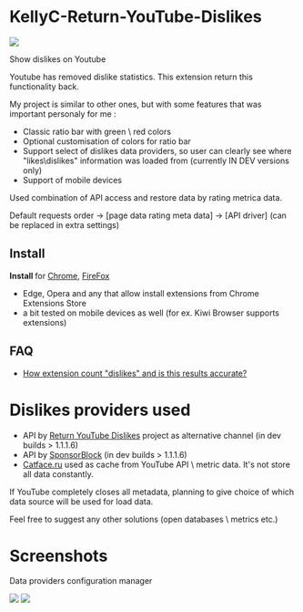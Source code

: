 # KellyC-Return-YouTube-Dislikes

<img src="https://catface.ru/userfiles/media/udata_1638497616_xequqlxf.png">

Show dislikes on Youtube

Youtube has removed dislike statistics. This extension return this functionality back.

My project is similar to other ones, but with some features that was important personaly for me :

- Classic ratio bar with green \ red colors
- Optional customisation of colors for ratio bar
- Support select of dislikes data providers, so user can clearly see where "likes\dislikes" information was loaded from (currently IN DEV versions only)
- Support of mobile devices

Used combination of API access and restore data by rating metrica data.

Default requests order -> [page data rating meta data] -> [API driver] (can be replaced in extra settings)

<h2> Install </h2>

<p>
<b> Install </b> for <a href="https://chrome.google.com/webstore/detail/kellyc-return-youtube-dis/gmdihkflccbodfkfioifolcijgahdgaf?hl=en">Chrome</a>,
 <a href="https://addons.mozilla.org/en/firefox/addon/return-youtube-dislike/">FireFox</a>
</p>

- Edge, Opera and any that allow install extensions from Chrome Extensions Store
- a bit tested on mobile devices as well (for ex. Kiwi Browser supports extensions)

<h2> FAQ </h2>

<ul>
<li>
<a href="https://github.com/NC22/KellyC-Return-YouTube-Dislikes/wiki/How-extension-count-%22dislikes%22-and-is-this-results-accurate%3F">How extension count "dislikes" and is this results accurate?</a>
</li>
</ul>


# Dislikes providers used

- API by <a href="https://returnyoutubedislike.com/">Return YouTube Dislikes</a> project as alternative channel (in dev builds > 1.1.1.6)<br>
- API by <a href="https://sponsor.ajay.app/">SponsorBlock</a> (in dev builds > 1.1.1.6)<br>
- <a href="https://catface.ru">Catface.ru</a> used as cache from YouTube API \ metric data. It's not store all data constantly.

If YouTube completely closes all metadata, planning to give choice of which data source will be used for load data.

Feel free to suggest any other solutions (open databases \ metrics etc.)

# Screenshots

Data providers configuration manager

<img src="https://catface.ru/userfiles/media/udata_1638497609_cwdmlwgu.png">

<img src="https://catface.ru/userfiles/media/udata_1638497612_sruftcdp.png">


